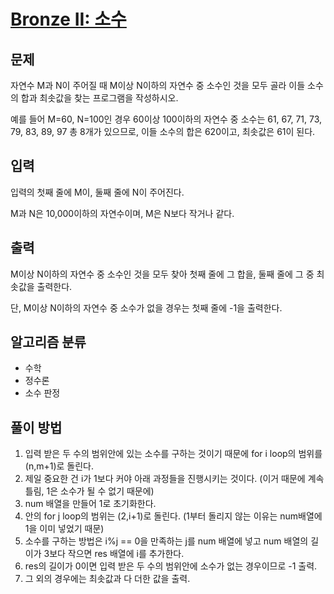 # [Bronze II: 소수](https://www.acmicpc.net/problem/2581)

## 문제
자연수 M과 N이 주어질 때 M이상 N이하의 자연수 중 소수인 것을 모두 골라 이들 소수의 합과 최솟값을 찾는 프로그램을 작성하시오.

예를 들어 M=60, N=100인 경우 60이상 100이하의 자연수 중 소수는 61, 67, 71, 73, 79, 83, 89, 97 총 8개가 있으므로, 이들 소수의 합은 620이고, 최솟값은 61이 된다.

## 입력
입력의 첫째 줄에 M이, 둘째 줄에 N이 주어진다.

M과 N은 10,000이하의 자연수이며, M은 N보다 작거나 같다.

## 출력
M이상 N이하의 자연수 중 소수인 것을 모두 찾아 첫째 줄에 그 합을, 둘째 줄에 그 중 최솟값을 출력한다. 

단, M이상 N이하의 자연수 중 소수가 없을 경우는 첫째 줄에 -1을 출력한다.

## 알고리즘 분류
- 수학
- 정수론
- 소수 판정

## 풀이 방법
1. 입력 받은 두 수의 범위안에 있는 소수를 구하는 것이기 때문에 for i loop의 범위를 (n,m+1)로 돌린다.
2. 제일 중요한 건 i가 1보다 커야 아래 과정들을 진행시키는 것이다. (이거 때문에 계속 틀림, 1은 소수가 될 수 없기 때문에)
3. num 배열을 만들어 1로 초기화한다.
4. 안의 for j loop의 범위는 (2,i+1)로 돌린다. (1부터 돌리지 않는 이유는 num배열에 1을 이미 넣었기 때문)
5. 소수를 구하는 방법은 i%j == 0을 만족하는 j를 num 배열에 넣고 num 배열의 길이가 3보다 작으면 res 배열에 i를 추가한다.
6. res의 길이가 0이면 입력 받은 두 수의 범위안에 소수가 없는 경우이므로 -1 출력.
7. 그 외의 경우에는 최솟값과 다 더한 값을 출력.
